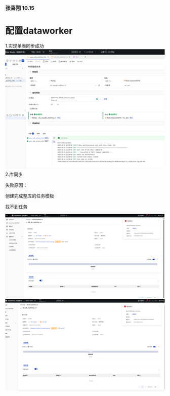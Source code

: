 ### 张喜翔 10.15

# 配置dataworker

1.实现单表同步成功
![img_1.png](img_1.png)
2.库同步

失败原因：

   
创建完成整库的任务模板


找不到任务


![img_2.png](img_2.png)
![img_3.png](img_3.png)